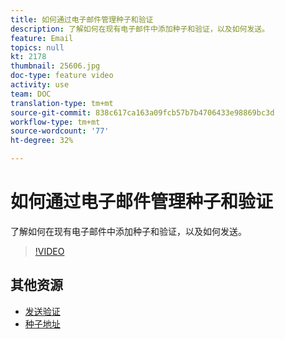 ```yaml
---
title: 如何通过电子邮件管理种子和验证
description: 了解如何在现有电子邮件中添加种子和验证，以及如何发送。
feature: Email
topics: null
kt: 2178
thumbnail: 25606.jpg
doc-type: feature video
activity: use
team: DOC
translation-type: tm+mt
source-git-commit: 838c617ca163a09fcb57b7b4706433e98869bc3d
workflow-type: tm+mt
source-wordcount: '77'
ht-degree: 32%

---
```



# 如何通过电子邮件管理种子和验证

了解如何在现有电子邮件中添加种子和验证，以及如何发送。

>[!VIDEO](https://video.tv.adobe.com/v/25606?quality=12)

## 其他资源

- [发送验证](https://docs.adobe.com/content/help/en/campaign-classic/using/transactional-messaging/message-templates/sending-a-proof.html)
- [种子地址](https://docs.adobe.com/content/help/en/campaign-classic/using/configuring-campaign-classic/use-a-custom-recipient-table/seed-addresses.html)